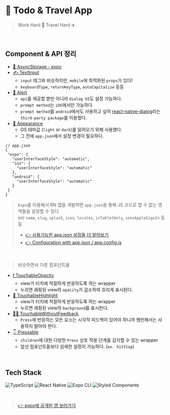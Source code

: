 # 👀 Todo & Travel App
> Work Hard 📝 Travel Hard ✈️ <br/>

<br/>

## Component & API 정리
- [💽 AsyncStorage - expo](https://react-native-async-storage.github.io/async-storage/)
- [✍️ TextInput](https://reactnative.dev/docs/textinput)
  - `input` 태그와 비슷하지만, `mobile`에 최적화된 `props`가 있다!
  - `keyboardType`, `returnKeyType`, `autoCapitalize` 등등
- [🚨 Alert](https://reactnative.dev/docs/alert)
  - `api`를 제공할 뿐만 아니라 `dialog UI`도 설정 가능하다.
  - `prompt method`는 `iOS`에서만 가능하다.
  - `prompt method`를 `android`에서도 사용하고 싶어 [react-native-dialog](https://www.npmjs.com/package/react-native-dialog)라는 `third-party package`를 이용했다.
- [🎨 Appearance](https://reactnative.dev/docs/appearance)
  - OS 테마값 (`light` or `dark`)를 읽어오기 위해 사용했다. 
  - 그 전에 `app.json`에서 설정 변경이 필요하다.
 ```
 // app.json
 {
  "expo": {
    "userInterfaceStyle": "automatic",
    "ios": {
      "userInterfaceStyle": "automatic"
    },
    "android": {
      "userInterfaceStyle": "automatic"
    }
  }
}
```

>`Expo`를 이용해서 RN 앱을 개발하면 `app.json`을 통해 JS 코드로 할 수 없는 영역들을 설정할 수 있다. <br/>
> ex) `name`, `slug`, `splash`, `icon`, `locales`, `isTabletOnly`, `usesAppleSignIn` 등등 <br/>
> - [👉 사용가능한 app.json 설정들 더 알아보기](https://docs.expo.dev/versions/latest/config/app/)
> - [👉 Configuration with app.json / app.config.js](https://docs.expo.dev/workflow/configuration/)

<br/>

> 비슷하면서 다른 컴포넌트들
- [❗ TouchableOpacity](https://reactnative.dev/docs/touchableopacity)
  - view가 터치에 적절하게 반응하도록 하는 wrapper
  - 누르면 래핑된 view의 `opacity`가 감소하여 흐리게 표시된다.
- [💫 TouchableHighlight](https://reactnative.dev/docs/touchablehighlight)
    - view가 터치에 적절하게 반응하도록 하는 wrapper
    - 누르면 래핑된 view의 `background`를 표시한다.
- [🙅‍♀️ TouchableWithoutFeedback](https://reactnative.dev/docs/touchablewithoutfeedback)
  - `Press`에 반응하는 모든 요소는 시각적 피드백이 있어야 하니까 웬만해서는 사용하지 말아야 한다.
- [👇 Pressable](https://reactnative.dev/docs/pressable)
  - `children`에 대한 다양한 `Press` 상호 작용 단계를 감지할 수 있는 wrapper
  - 앞선 컴포넌트들보다 섬세한 설정이 가능하다. (`ex. hitSlop`)


<br/>

## Tech Stack
<img alt="TypeScript" src ="https://img.shields.io/badge/TypeScript-3178C6.svg?&style=flat-square&logo=TypeScript&logoColor=white"/> <img alt="React Native" src ="https://img.shields.io/badge/React Native-61DAFB.svg?&style=flat-square&logo=React&logoColor=white"/>
<img alt="Expo CLI" src ="https://img.shields.io/badge/Expo CLI-000020.svg?&style=flat-square&logo=Expo&logoColor=white"/>
<img alt="Styled Components" src ="https://img.shields.io/badge/Styled Components-DB7093.svg?&style=flat-square&logo=styled-components&logoColor=white"/>

<br/>

> [👉 expo에 공개된 앱 보러가기](https://expo.dev/@eunnbi/whthapp)
